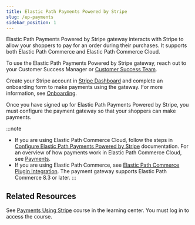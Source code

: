 ```yaml
---
title: Elastic Path Payments Powered by Stripe
slug: /ep-payments
sidebar_position: 1
---
```


Elastic Path Payments Powered by Stripe gateway interacts with Stripe to allow your shoppers to pay for an order during their purchases. It supports both Elastic Path Commerce and Elastic Path Commerce Cloud.

To use the Elastic Path Payments Powered by Stripe gateway, reach out to your Customer Success Manager or [Customer Success Team](mailto:customersuccess@elasticpath.com).

Create your Stripe account in [Stripe Dashboard](https://dashboard.stripe.com/login) and complete an onboarding form to make payments using the gateway. For more information, see [Onboarding](/docs/ep-payments/onboarding).

Once you have signed up for Elastic Path Payments Powered by Stripe, you must configure the payment gateway so that your shoppers can make payments.

:::note
- If you are using Elastic Path Commerce Cloud, follow the steps in [Configure Elastic Path Payments Powered by Stripe](/docs/commerce-cloud/payments/payment-gateway/configure-elastic-path-payments-powered-by-stripe) documentation. For an overview of how payments work in Elastic Path Commerce Cloud, see [Payments](/docs/commerce-cloud/payments).
- If you are using Elastic Path Commerce, see [Elastic Path Commerce Plugin Integration](https://documentation.elasticpath.com/stripe/docs/index.html). The payment gateway supports Elastic Path Commerce 8.3 or later.
:::

## Related Resources

See [Payments Using Stripe](https://learn.elasticpath.com/learn/course/internal/view/elearning/137/epcc261-payments-using-stripe) course in the learning center. You must log in to access the course.

